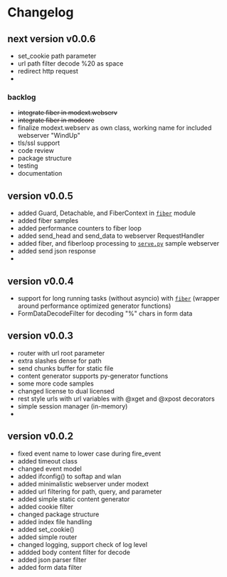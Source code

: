 
# Changelog

## next version v0.0.6

- set_cookie path parameter
- url path filter decode %20 as space
- redirect http request
- 


### backlog

- ~~integrate fiber in modext.webserv~~
- ~~integrate fiber in modcore~~
- finalize modext.webserv as own class,
 working name for included webserver "WindUp"
- tls/ssl support
- code review 
- package structure
- testing
- documentation


## version v0.0.5

- added Guard, Detachable, and FiberContext in
 [`fiber`](https://github.com/kr-g/mpymodcore/blob/master/modcore/fiber.py)
 module
- added fiber samples
- added performance counters to fiber loop
- added send_head and send_data to webserver RequestHandler
- added fiber, and fiberloop processing to
 [`serve.py`](https://github.com/kr-g/mpymodcore/blob/master/modext/webserv/serve.py)
 sample webserver 
- added send json response
-


## version v0.0.4 

- support for long running tasks (without asyncio) with
 [`fiber`](https://github.com/kr-g/mpymodcore/blob/master/modcore/fiber.py)
 (wrapper around performance optimized generator functions)
- FormDataDecodeFilter for decoding "%" chars in form data


## version v0.0.3

- router with url root parameter
- extra slashes dense for path
- send chunks buffer for static file
- content generator supports py-generator functions
- some more code samples
- changed license to dual licensed
- rest style urls with url variables with @xget and @xpost decorators
- simple session manager (in-memory)
- 


## version v0.0.2

- fixed event name to lower case during fire_event
- added timeout class
- changed event model
- added ifconfig() to softap and wlan
- added minimalistic webserver under modext
- added url filtering for path, query, and parameter
- added simple static content generator
- added cookie filter
- changed package structure
- added index file handling
- added set_cookie()
- added simple router
- changed logging, support check of log level
- addded body content filter for decode
- added json parser filter
- added form data filter

